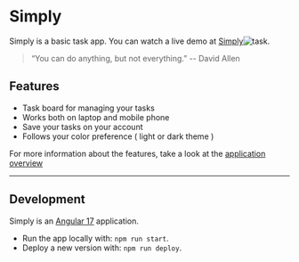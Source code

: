 # Simply

Simply is a basic task app. You can watch a live demo at [Simply](https://simply-task-board.web.app/)![task](src/assets/task_alt_FILL0_wght400_GRAD0_opsz24.svg).

> “You can do anything, but not everything.”  -- David Allen

## Features
 - Task board for managing your tasks
 - Works both on laptop and mobile phone
 - Save your tasks on your account
 - Follows your color preference ( light or dark theme )

For more information about the features, take a look at the [application overview](app-overview/README.md)

---

## Development

Simply is an [Angular 17](https://angular.dev) application.

- Run the app locally with: `npm run start`.
- Deploy a new version with: `npm run deploy`.


